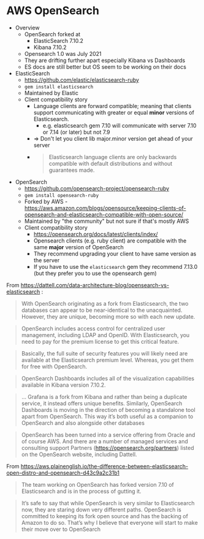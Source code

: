 # AWS OpenSearch

* Overview
  * OpenSearch forked at
    * ElasticSearch 7.10.2
    * Kibana 7.10.2
  * Opensearch 1.0 was July 2021
  * They are drifting further apart especially Kibana vs Dashboards
  * ES docs are still better but OS seem to be working on their docs
* ElasticSearch
  * https://github.com/elastic/elasticsearch-ruby
  * `gem install elasticsearch`
  * Maintained by Elastic
  * Client compatibility story
    * Language clients are forward compatible; meaning that clients support communicating with greater or equal **minor** versions of Elasticsearch.
      * e.g. elasticsearch gem 7.10 will communicate with server 7.10 or 7.14 (or later) but not 7.9
    * => Don't let you client lib major.minor version get ahead of your server
    * > Elasticsearch language clients are only backwards compatible with default distributions and without guarantees made.
* OpenSearch
  * https://github.com/opensearch-project/opensearch-ruby
  * `gem install opensearch-ruby`
  * Forked by AWS - https://aws.amazon.com/blogs/opensource/keeping-clients-of-opensearch-and-elasticsearch-compatible-with-open-source/
  * Maintained by "the community" but not sure if that's mostly AWS
  * Client compatibility story
    * https://opensearch.org/docs/latest/clients/index/
    * Opensearch clients (e.g. ruby client) are compatible with the same **major** version of OpenSearch
    * They recommend upgrading your client to have same version as the server
    * If you have to use the `elasticsearch` gem they recommend 7.13.0 (but they prefer you to use the opensearch gem)



From https://dattell.com/data-architecture-blog/opensearch-vs-elasticsearch :

> With OpenSearch originating as a fork from Elasticsearch, the two databases
> can appear to be near-identical to the unacquainted.  However, they are unique,
> becoming more so with each new update.

> OpenSearch includes access control for centralized user management, including
> LDAP and OpenID.  With Elasticsearch, you need to pay for the premium license to
> get this critical feature.

> Basically, the full suite of security features you will likely need are
> available at the Elasticsearch premium level.  Whereas, you get them for free
> with OpenSearch.

> OpenSearch Dashboards includes all of the visualization capabilities available
> in Kibana version 7.10.2.

> ... Grafana is a fork from Kibana and rather than being a duplicate service,
> it instead offers unique benefits.  Similarly, OpenSearch Dashboards is moving
> in the direction of becoming a standalone tool apart from OpenSearch.  This way
> it’s both useful as a companion to OpenSearch and also alongside other databases

> OpenSearch has been turned into a service offering from Oracle and of course
> AWS.  And there are a number of managed services and consulting support Partners
> (https://opensearch.org/partners) listed on the OpenSearch website, including
> Dattell.


From https://aws.plainenglish.io/the-difference-between-elasticsearch-open-distro-and-opensearch-d43c9a2c31b1

> The team working on OpenSearch has forked version 7.10 of Elasticsearch and is
> in the process of gutting it.

> It’s safe to say that while OpenSearch is very similar to Elasticsearch now,
> they are staring down very different paths. OpenSearch is committed to keeping
> its fork open source and has the backing of Amazon to do so. That’s why I
> believe that everyone will start to make their move over to OpenSearch

